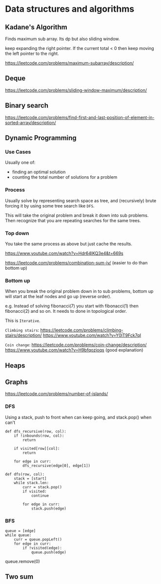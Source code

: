 # Data structures and algorithms

## Kadane's Algorithm

Finds maximum sub array. Its dp but also sliding window.

keep expanding the right pointer. If the current total < 0 then keep moving the left pointer to the right.

https://leetcode.com/problems/maximum-subarray/description/

## Deque

https://leetcode.com/problems/sliding-window-maximum/description/

## Binary search

https://leetcode.com/problems/find-first-and-last-position-of-element-in-sorted-array/description/

## Dynamic Programming

### Use Cases

Usually one of:

- finding an optimal solution
- counting the total number of solutions for a problem

### Process

Usually solve by representing search space as tree, and (recursively) brute forcing it by using some tree search like `DFS`.

This will take the original problem and break it down into sub problems. Then recognize that you are repeating searches for the same trees.

### Top down

You take the same process as above but just cache the results.

https://www.youtube.com/watch?v=Hdr64lKQ3e4&t=669s

https://leetcode.com/problems/combination-sum-iv/ (easier to do than bottom up)

### Bottom up

When you break the original problem down in to sub problems, bottom up will start at the leaf nodes and go up (reverse order).

e.g. Instead of solving fibonacci(7) you start with fibonacci(1) then fibonacci(2) and so on. It needs to done in topological order.

This is `Iterative`.

`Climbing stairs`:
https://leetcode.com/problems/climbing-stairs/description/
https://www.youtube.com/watch?v=Y0lT9Fck7qI

`Coin change`:
https://leetcode.com/problems/coin-change/description/
https://www.youtube.com/watch?v=H9bfqozjoqs (good explanation)

## Heaps

## Graphs

https://leetcode.com/problems/number-of-islands/

### DFS

Using a stack, push to front when can keep going, and stack.pop() when can't

```
def dfs_recursive(row, col):
    if !inbounds(row, col):
        return

    if visited[row][col]:
        return

    for edge in curr:
        dfs_recursive(edge[0], edge[1])
```

```
def dfs(row, col):
    stack = [start]
    while stack.len:
        curr = stack.pop()
        if visited:
            continue

        for edge in curr:
            stack.push(edge)

```

### BFS

```
queue = [edge]
while queue:
    curr = queue.popLeft()
    for edge in curr:
        if !visited(edge):
            queue.push(edge)
```

queue.remove(0)

## Two sum
